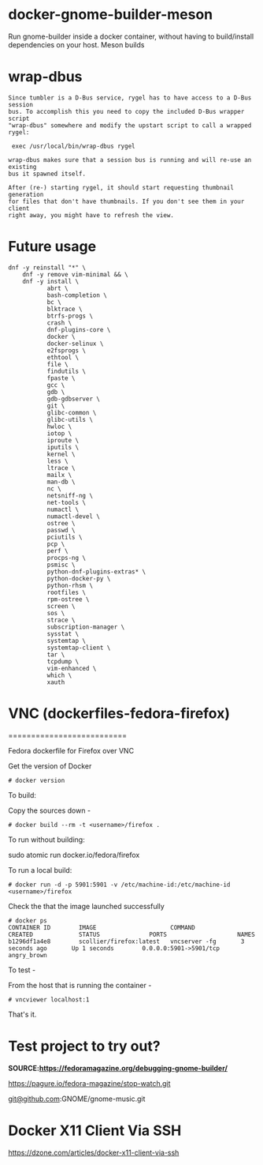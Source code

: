 # docker-gnome-builder-meson
Run gnome-builder inside a docker container, without having to build/install dependencies on your host. Meson builds


# wrap-dbus

```
Since tumbler is a D-Bus service, rygel has to have access to a D-Bus session
bus. To accomplish this you need to copy the included D-Bus wrapper script
"wrap-dbus" somewhere and modify the upstart script to call a wrapped rygel:

 exec /usr/local/bin/wrap-dbus rygel

wrap-dbus makes sure that a session bus is running and will re-use an existing
bus it spawned itself.

After (re-) starting rygel, it should start requesting thumbnail generation
for files that don't have thumbnails. If you don't see them in your client
right away, you might have to refresh the view.
```

# Future usage

```
dnf -y reinstall "*" \
    dnf -y remove vim-minimal && \
    dnf -y install \
           abrt \
           bash-completion \
           bc \
           blktrace \
           btrfs-progs \
           crash \
           dnf-plugins-core \
           docker \
           docker-selinux \
           e2fsprogs \
           ethtool \
           file \
           findutils \
           fpaste \
           gcc \
           gdb \
           gdb-gdbserver \
           git \
           glibc-common \
           glibc-utils \
           hwloc \
           iotop \
           iproute \
           iputils \
           kernel \
           less \
           ltrace \
           mailx \
           man-db \
           nc \
           netsniff-ng \
           net-tools \
           numactl \
           numactl-devel \
           ostree \
           passwd \
           pciutils \
           pcp \
           perf \
           procps-ng \
           psmisc \
           python-dnf-plugins-extras* \
           python-docker-py \
           python-rhsm \
           rootfiles \
           rpm-ostree \
           screen \
           sos \
           strace \
           subscription-manager \
           sysstat \
           systemtap \
           systemtap-client \
           tar \
           tcpdump \
           vim-enhanced \
           which \
           xauth
```


# VNC (dockerfiles-fedora-firefox)
==========================

Fedora dockerfile for Firefox over VNC

Get the version of Docker

```
# docker version
```

To build:

Copy the sources down -

```
# docker build --rm -t <username>/firefox .
```

To run without building:

sudo atomic run docker.io/fedora/firefox

To run a local build:

```
# docker run -d -p 5901:5901 -v /etc/machine-id:/etc/machine-id <username>/firefox
```

Check the that the image launched successfully

```
# docker ps
CONTAINER ID        IMAGE                     COMMAND             CREATED             STATUS              PORTS                    NAMES
b1296df1a4e8        scollier/firefox:latest   vncserver -fg       3 seconds ago       Up 1 seconds        0.0.0.0:5901->5901/tcp   angry_brown
```

To test -

From the host that is running the container -

```
# vncviewer localhost:1
```

That's it.


# Test project to try out?

**SOURCE:https://fedoramagazine.org/debugging-gnome-builder/**

https://pagure.io/fedora-magazine/stop-watch.git

git@github.com:GNOME/gnome-music.git

# Docker X11 Client Via SSH
https://dzone.com/articles/docker-x11-client-via-ssh
